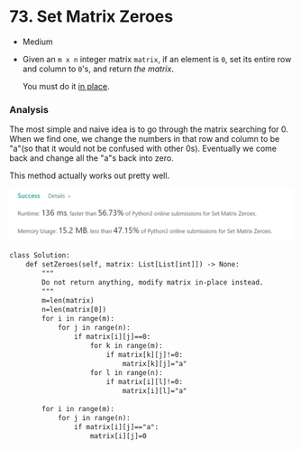 # 73. Set Matrix Zeroes

* Medium
*   Given an `m x n` integer matrix `matrix`, if an element is `0`, set its entire row and column to `0`'s, and return _the matrix_.

    You must do it [in place](https://en.wikipedia.org/wiki/In-place\_algorithm).

### Analysis&#x20;

The most simple and naive idea is to go through the matrix searching for 0. When we find one, we change the numbers in that row and column to be "a"(so that it would not be confused with other 0s). Eventually we come back and change all the "a"s back into zero.&#x20;

This method actually works out pretty well.&#x20;

![](<../.gitbook/assets/image (24).png>)

```
class Solution:
    def setZeroes(self, matrix: List[List[int]]) -> None:
        """
        Do not return anything, modify matrix in-place instead.
        """
        m=len(matrix)
        n=len(matrix[0])
        for i in range(m):
            for j in range(n):
                if matrix[i][j]==0:
                    for k in range(m):
                        if matrix[k][j]!=0:
                            matrix[k][j]="a"
                    for l in range(n):
                        if matrix[i][l]!=0:
                            matrix[i][l]="a"
        
        for i in range(m):
            for j in range(n):
                if matrix[i][j]=="a":
                    matrix[i][j]=0
```
